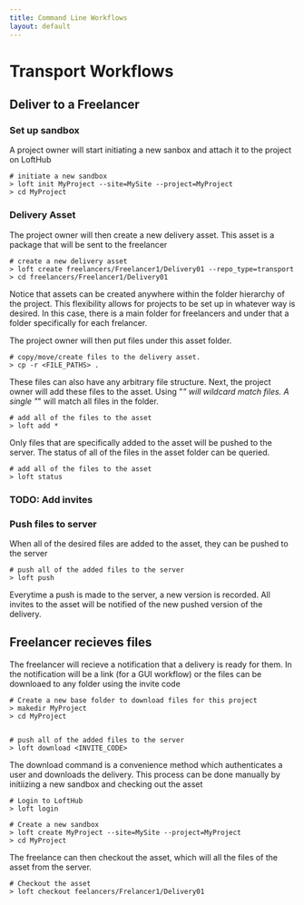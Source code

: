 ```yaml
---
title: Command Line Workflows
layout: default
---
```




# Transport Workflows


## Deliver to a Freelancer



### Set up sandbox


A project owner will start initiating a new sanbox and attach it to the project on LoftHub

~~~
# initiate a new sandbox
> loft init MyProject --site=MySite --project=MyProject
> cd MyProject
~~~

### Delivery Asset

The project owner will then create a new delivery asset.  This asset is a package that will be sent to the freelancer

~~~
# create a new delivery asset
> loft create freelancers/Freelancer1/Delivery01 --repo_type=transport
> cd freelancers/Freelancer1/Delivery01
~~~

Notice that assets can be created anywhere within the folder hierarchy of the project.  This flexibility allows for projects to be set up in whatever way is desired.  In this case, there is a main folder for freelancers and under that a folder specifically for each frelancer.


The project owner will then put files under this asset folder.

~~~
# copy/move/create files to the delivery asset.
> cp -r <FILE_PATHS> .
~~~

These files can also have any arbitrary file structure.  Next, the project owner will add these files to the asset.  Using "*" will wildcard match files.  A single "*" will match all files in the folder.

~~~
# add all of the files to the asset
> loft add *
~~~

Only files that are specifically added to the asset will be pushed to the server.  The status of all of the files in the asset folder can be queried.  

~~~
# add all of the files to the asset
> loft status
~~~


### TODO: Add invites


### Push files to server

When all of the desired files are added to the asset, they can be pushed to the server

~~~
# push all of the added files to the server
> loft push
~~~

Everytime a push is made to the server, a new version is recorded.  All invites to the asset will be notified of the new pushed version of the delivery.





## Freelancer recieves files

The freelancer will recieve a notification that a delivery is ready for them.  In the notification will be a link (for a GUI workflow) or the files can be downloaed to any folder using the invite code


~~~
# Create a new base folder to download files for this project
> makedir MyProject
> cd MyProject


# push all of the added files to the server
> loft download <INVITE_CODE>
~~~


The download command is a convenience method which authenticates a user and downloads the delivery.  This process can be done manually by initiizing a new sandbox and checking out the asset


~~~
# Login to LoftHub
> loft login

# Create a new sandbox
> loft create MyProject --site=MySite --project=MyProject
> cd MyProject
~~~

The freelance can then checkout the asset, which will all the files of the asset from the server.
~~~
# Checkout the asset
> loft checkout feelancers/Frelancer1/Delivery01
~~~









